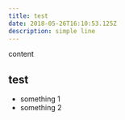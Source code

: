 ```yaml
---
title: test
date: 2018-05-26T16:10:53.125Z
description: simple line
---
```

content

## test

* something 1
* something 2

